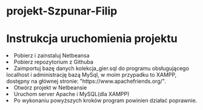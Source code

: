 # projekt-Szpunar-Filip
<h1> Instrukcja uruchomienia projektu</h1>
<li> Pobierz i zainstaluj Netbeansa </li>
<li> Pobierz repozytorium z Githuba </li>
<li> Zaimportuj bazę danych kolekcja_gier.sql do programu obsługującego localhost i administrację bazą MySql, w moim przypadku to XAMPP,        dostępny na głównej stronie: "https://www.apachefriends.org/".</li>
<li> Otwórz projekt w Netbeansie</li>
<li> Uruchom server Apache i MySQL(dla XAMPP)
<li> Po wykonaniu powyższych kroków program powinien działać poprawnie.</li>
